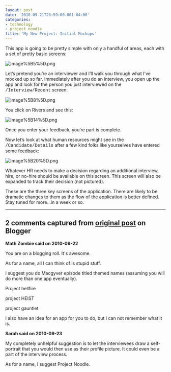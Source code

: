 ```yaml
---
layout: post
date: '2010-09-21T23:59:00.001-04:00'
categories:
- technology
- project noodle
title: 'My New Project: Initial Mockups'
---
```



This app is going to be pretty simple with only a handful of areas, each with a set of pretty basic screens:

![image%5B5%5D.png](image%5B5%5D.png)

Let’s pretend you’re an interviewer and I’ll walk you through what I’ve mocked up so far. Immediately after you do an interview, you open up the app and look for the person you just interviewed on the <font face="Courier New">/Interview/Recent</font> screen:

![image%5B8%5D.png](image%5B8%5D.png)

You click on Rivers and see this:

![image%5B14%5D.png](image%5B14%5D.png)

Once you enter your feedback, you’re part is complete.

Now let’s look at what human resources might see in the <font face="Courier New">/Candidate/Details</font> after a few kind folks like yourselves have entered some feedback:

![image%5B20%5D.png](image%5B20%5D.png)

Whatever HR needs to make a decision regarding an additional interview, hire, or no-hire should be available on this screen. This screen will also be expanded to track their decision (not pictured).

These are the three key screens of the application. There are likely to be dramatic changes to them as the flow of the application is better defined. Stay tuned for more…in a week or so.

---

## 2 comments captured from [original post](https://blog.wassupy.com/2010/09/my-new-project-initial-mockups.html) on Blogger

**Math Zombie said on 2010-09-22**

You are on a blogging roll. It's awesome.

As for a name, all I can think of is stupid stuff.

I suggest you do Macgyver episode titled themed names (assuming you will do more than one app eventually).

Project hellfire

project HEIST

project gauntlet

I also have an idea for an app for you to do, but I can not remember what it is.

**Sarah said on 2010-09-23**

My completely unhelpful suggestion is to let the interviewees draw a self-portrait that you would then use as their profile picture.  It could even be a part of the interview process.

As for a name, I suggest Project Noodle.

